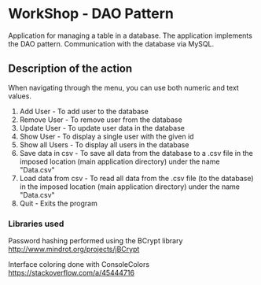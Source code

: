 # WorkShop - DAO Pattern

Application for managing a table in a database. The application implements the DAO pattern. Communication with the database via MySQL.

## Description of the action

When navigating through the menu, you can use both numeric and text values.
1. Add User - To add user to the database
2. Remove User - To remove user from the database
3. Update User - To update user data in the database
4. Show User - To display a single user with the given id
5. Show all Users - To display all users in the database
6. Save data in csv - To save all data from the database to a .csv file in the imposed location (main application directory) under the name "Data.csv"
7. Load data from csv - To read all data from the .csv file (to the database) in the imposed location (main application directory) under the name "Data.csv"
8. Quit - Exits the program

### Libraries used

Password hashing performed using the BCrypt library
http://www.mindrot.org/projects/jBCrypt

Interface coloring done with ConsoleColors
https://stackoverflow.com/a/45444716
